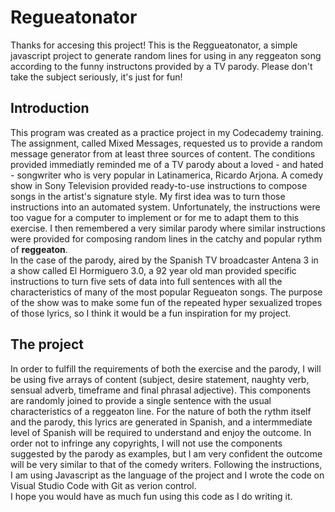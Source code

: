 # Regueatonator

Thanks for accesing this project! This is the Reggueatonator, a simple javascript project to generate random lines for using in any reggeaton song according to the funny instructons provided by a TV parody.  Please don't take the subject seriously, it's just for fun!

## Introduction

This program was created as a practice project in my Codecademy training. The assignment, called Mixed Messages, requested us to provide a random message generator from at least three sources of content. 
The conditions provided immediatly reminded me of a TV parody about a loved - and hated - songwriter who is very popular in Latinamerica, Ricardo Arjona. A comedy show in Sony Television provided ready-to-use instructions to compose songs in the artist's signature style. My first idea was to turn those instructions into an automated system. 
Unfortunately, the instructions were too vague for a computer to implement or for me to adapt them to this exercise. I then remembered a very similar parody where similar instructions were provided for composing random lines in the catchy and popular rythm of **reggeaton**.  
In the case of the parody, aired by the Spanish TV broadcaster Antena 3 in a show called El Hormiguero 3.0, a 92 year old man provided specific instructions to turn five sets of data into full sentences with all the characteristics of many of the most popular Regueaton songs. The purpose of the show was to make some fun of the repeated hyper sexualized tropes of those lyrics, so I think it would be a fun inspiration for my project.

## The project

In order to fulfill the requirements of both the exercise and the parody, I will be using five arrays of content (subject, desire statement, naughty verb, sensual adverb, timeframe and final phrasal adjective). This components are randomly joined to provide a single sentence with the usual characteristics of a reggeaton line.
For the nature of both the rythm itself and the parody, this lyrics are generated in Spanish,  and a intermmediate level of Spanish will be required to understand and enjoy the outcome.
In order not to infringe any copyrights, I will not use the components suggested by the parody as examples, but I am very confident the outcome will be very similar to that of the comedy writers.
Following the instructions, I am using Javascript as the language of the project and I wrote the code on Visual Studio Code with Git as verion control.  
I hope you would have as much fun using this code as I do writing it. 
